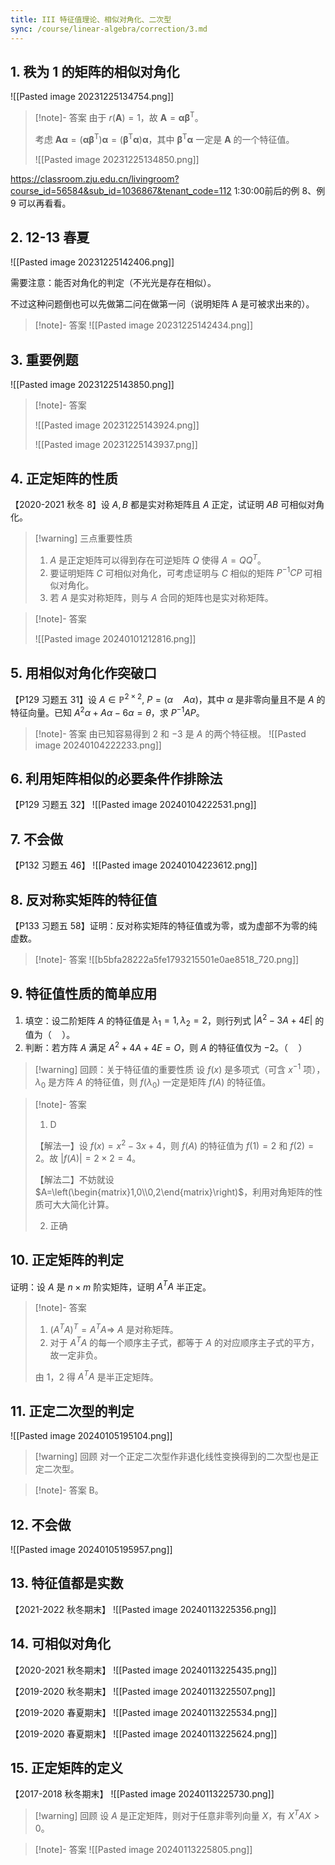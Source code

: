 ```yaml
---
title: III 特征值理论、相似对角化、二次型
sync: /course/linear-algebra/correction/3.md
---
```


## 1. 秩为 1 的矩阵的相似对角化
![[Pasted image 20231225134754.png]]

>[!note]- 答案
>由于 $r(\textbf{A})=1$，故 $\textbf{A} = \textbf{α} \textbf{β}^\text{T}$。
>
>考虑 $\textbf{A} \textbf{α} = (\textbf{α} \textbf{β}^\text{T}) \textbf{α} = (\textbf{β}^\text{T} \textbf{α}) \textbf{α}$，其中 $\textbf{β}^\text{T} \textbf{α}$ 一定是 $\textbf{A}$ 的一个特征值。
> 
> ![[Pasted image 20231225134850.png]]

https://classroom.zju.edu.cn/livingroom?course_id=56584&sub_id=1036867&tenant_code=112 1:30:00前后的例 8、例 9 可以再看看。


## 2. 12-13 春夏
![[Pasted image 20231225142406.png]]

需要注意：能否对角化的判定（不光光是存在相似）。

不过这种问题倒也可以先做第二问在做第一问（说明矩阵 A 是可被求出来的）。

>[!note]- 答案
>![[Pasted image 20231225142434.png]]


## 3. 重要例题
![[Pasted image 20231225143850.png]]

> [!note]- 答案
> 
> ![[Pasted image 20231225143924.png]]
> 
> ![[Pasted image 20231225143937.png]]


## 4. 正定矩阵的性质
【2020-2021 秋冬 8】设 $A,B$ 都是实对称矩阵且 $A$ 正定，试证明 $AB$ 可相似对角化。

>[!warning] 三点重要性质
>1. $A$ 是正定矩阵可以得到存在可逆矩阵 $Q$ 使得 $A=Q Q^T$。
>2. 要证明矩阵 $C$ 可相似对角化，可考虑证明与 $C$ 相似的矩阵 $P^{-1}CP$ 可相似对角化。
>3. 若 $A$ 是实对称矩阵，则与 $A$ 合同的矩阵也是实对称矩阵。

>[!note]- 答案
>
>![[Pasted image 20240101212816.png]]


## 5. 用相似对角化作突破口
【P129 习题五 31】设 $A \in \mathbb P^{2 \times 2},\ P = (\alpha \quad A\alpha)$，其中 $\alpha$ 是非零向量且不是 $A$ 的特征向量。已知 $A^2 \alpha +A \alpha - 6 \alpha = \theta$，求 $P^{-1} A P$。

>[!note]- 答案
> 由已知容易得到 $2$ 和 $-3$ 是 $A$ 的两个特征根。
> ![[Pasted image 20240104222233.png]]


## 6. 利用矩阵相似的必要条件作排除法
【P129 习题五 32】
![[Pasted image 20240104222531.png]]


## 7. 不会做
【P132 习题五 46】 ![[Pasted image 20240104223612.png]]


## 8. 反对称实矩阵的特征值
【P133 习题五 58】证明：反对称实矩阵的特征值或为零，或为虚部不为零的纯虚数。

>[!note]- 答案
> ![[b5bfa28222a5fe1793215501e0ae8518_720.png]]


## 9. 特征值性质的简单应用
1. 填空：设二阶矩阵 $A$ 的特征值是 $\lambda_1=1,\lambda_2=2$，则行列式 $|A^2-3A+4E|$ 的值为（$\quad$）。
2. 判断：若方阵 $A$ 满足 $A^2+4A+4E=O$，则 $A$ 的特征值仅为 $-2$。（$\quad$）

>[!warning] 回顾：关于特征值的重要性质
>设 $f(x)$ 是多项式（可含 $x^{-1}$ 项），$\lambda_0$ 是方阵 $A$ 的特征值，则 $f(\lambda_0)$ 一定是矩阵 $f(A)$ 的特征值。

>[!note]- 答案
>1. D
>
>【解法一】设 $f(x)=x^2-3x+4$，则 $f(A)$ 的特征值为 $f(1)=2$ 和 $f(2)=2$。故 $|f(A)| = 2 \times 2 = 4$。
>
>【解法二】不妨就设 $A=\left(\begin{matrix}1,0\\0,2\end{matrix}\right)$，利用对角矩阵的性质可大大简化计算。
>
>2. 正确


## 10. 正定矩阵的判定
证明：设 $A$ 是 $n\times m$ 阶实矩阵，证明 $A^T A$ 半正定。

>[!note]- 答案
>1. $(A^T A)^T = A^T A \Rightarrow$ $A$ 是对称矩阵。
>2. 对于 $A^T A$ 的每一个顺序主子式，都等于 $A$ 的对应顺序主子式的平方，故一定非负。
>
>由 1，2 得 $A^T A$ 是半正定矩阵。


## 11. 正定二次型的判定
![[Pasted image 20240105195104.png]]

>[!warning] 回顾
>对一个正定二次型作非退化线性变换得到的二次型也是正定二次型。

>[!note]- 答案
>B。

## 12. 不会做
![[Pasted image 20240105195957.png]]


## 13. 特征值都是实数

【2021-2022 秋冬期末】 ![[Pasted image 20240113225356.png]]


## 14. 可相似对角化

【2020-2021 秋冬期末】 ![[Pasted image 20240113225435.png]]

【2019-2020 秋冬期末】
![[Pasted image 20240113225507.png]]


【2019-2020 春夏期末】 ![[Pasted image 20240113225534.png]]


【2019-2020 春夏期末】 ![[Pasted image 20240113225624.png]]


## 15. 正定矩阵的定义

【2017-2018 秋冬期末】 ![[Pasted image 20240113225730.png]]

>[!warning] 回顾
> 设 $A$ 是正定矩阵，则对于任意非零列向量 $X$，有 $X^T A X>0$。

>[!note]- 答案
>![[Pasted image 20240113225805.png]]